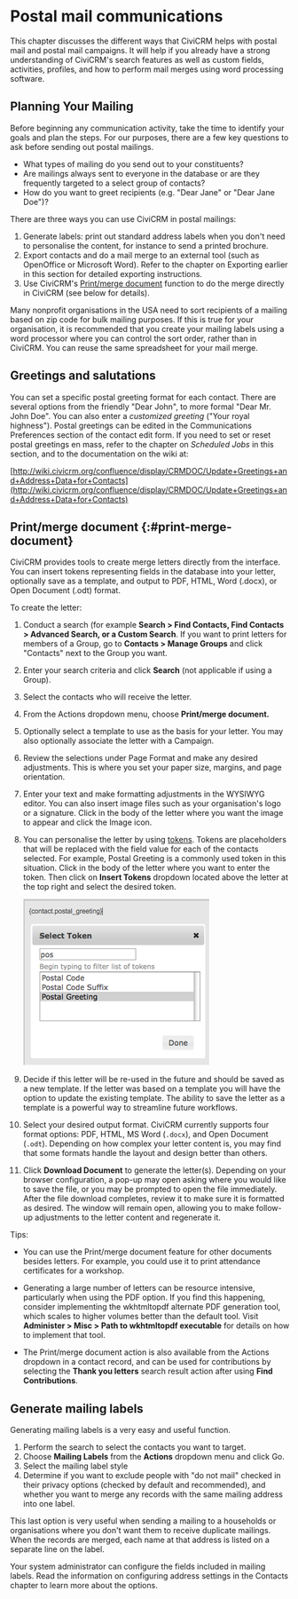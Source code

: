 # Postal mail communications

This chapter discusses the different ways that CiviCRM helps with postal
mail and postal mail campaigns. It will help if you already have a
strong understanding of CiviCRM's search features as well as custom
fields, activities, profiles, and how to perform mail merges using word
processing software.

## Planning Your Mailing

Before beginning any communication activity, take the time to identify
your goals and plan the steps. For our purposes, there are a few key
questions to ask before sending out postal mailings.

-   What types of mailing do you send out to your constituents?
-   Are mailings always sent to everyone in the database or are they
    frequently targeted to a select group of contacts?
-   How do you want to greet recipients (e.g. "Dear Jane" or "Dear Jane
    Doe")?

There are three ways you can use CiviCRM in postal mailings:

1.  Generate labels: print out standard address labels when you don't
    need to personalise the content, for instance to send a printed
    brochure.
2.  Export contacts and do a mail merge to an external tool (such as
    OpenOffice or Microsoft Word). Refer to the chapter on Exporting
    earlier in this section for detailed exporting instructions. 
3.  Use CiviCRM's [Print/merge document](#print-merge-document) function to do the merge directly in
    CiviCRM (see below for details).

Many nonprofit organisations in the USA need to sort recipients of a
mailing based on zip code for bulk mailing purposes. If this is true for
your organisation, it is recommended that you create your mailing labels
using a word processor where you can control the sort order, rather than
in CiviCRM. You can reuse the same spreadsheet for your mail merge.

## Greetings and salutations

You can set a specific postal greeting format for each contact. There
are several options from the friendly "Dear John", to more formal "Dear
Mr. John Doe". You can also enter a *customized greeting* ("Your royal
highness"). Postal greetings can be edited in the Communications
Preferences section of the contact edit form. If you need to set or
reset postal greetings en mass, refer to the chapter on *Scheduled Jobs*
in this section, and to the documentation on the wiki at:

[http://wiki.civicrm.org/confluence/display/CRMDOC/Update+Greetings+and+Address+Data+for+Contacts](http://wiki.civicrm.org/confluence/display/CRMDOC/Update+Greetings+and+Address+Data+for+Contacts)


## Print/merge document {:#print-merge-document}

CiviCRM provides tools to create merge letters directly from the interface. You can insert tokens representing fields in the database into your letter, optionally save as a template, and output to PDF, HTML, Word (.docx), or Open Document (.odt) format. 

To create the letter:

1.  Conduct a search (for example **Search > Find Contacts, Find Contacts > Advanced
    Search, or a Custom Search**. If you want to print letters for members of a Group, go
    to **Contacts > Manage Groups** and click "Contacts" next to the
    Group you want.
2.  Enter your search criteria and click **Search** (not applicable if using
    a Group).
3.  Select the contacts who will receive the letter.
4.  From the Actions dropdown menu, choose **Print/merge document.**
5.  Optionally select a template to use as the basis for your letter. You may also optionally associate the letter with a Campaign.
6.  Review the selections under Page Format and make any desired
    adjustments. This is where you set your paper size, margins, and
    page orientation. 
7.  Enter your text and make formatting adjustments in the WYSIWYG
    editor. You can also insert image files such as your organisation's
    logo or a signature. Click in the body of the letter where you want
    the image to appear and click the Image icon. 
8.  You can personalise the letter by using [tokens](/common-workflows/tokens-and-mail-merge.md). Tokens are placeholders that will be replaced with the field value for each of the contacts selected. For example, Postal
    Greeting is a commonly used token in this situation. Click in the
    body of the letter where you want to enter the token. Then click on
    **Insert Tokens** dropdown located above the letter at the top right and select
    the desired token.

    ![PostalGreetingToken](../img/CiviCRM_update-CiviCore-PostalGreetingToken-en.png "PostalGreetingToken")

9.  Decide if this letter will be re-used in the future and should be saved as a new template. If the letter was based on a template you will have the option to update the existing template. The ability to save the letter as a template is a powerful way to streamline future workflows.
10. Select your desired output format. CiviCRM currently supports four format options: PDF, HTML, MS Word (`.docx`), and Open Document (`.odt`). Depending on how complex your letter content is, you may find that some formats handle the layout and design better than others.
11. Click **Download Document** to generate the letter(s). Depending on your browser configuration, a pop-up may open asking where you would like to save the file, or you may be prompted to open the file immediately. After the file download completes, review it to make sure it is formatted as desired. The window will remain open, allowing you to make follow-up adjustments to the letter content and regenerate it.

Tips:

* You can use the Print/merge document feature for other documents besides letters. For
example, you could use it to print attendance certificates for a
workshop.

* Generating a large number of letters can be resource intensive, particularly when using the PDF option. If you find this happening, consider implementing the wkhtmltopdf alternate PDF generation tool, which scales to higher volumes better than the default tool. Visit **Administer > Misc > Path to wkhtmltopdf executable** for details on how to implement that tool.

* The Print/merge document action is also available from the Actions dropdown in a contact record, and can be used for contributions by selecting the **Thank you letters** search result action after using **Find Contributions**.

## Generate mailing labels

Generating mailing labels is a very easy and useful function.

1.  Perform the search to select the contacts you want to target.
2.  Choose **Mailing Labels** from the **Actions** dropdown menu and
    click Go.
3.  Select the mailing label style
4.  Determine if you want to exclude people with "do not mail" checked
    in their privacy options (checked by default and recommended), and
    whether you want to merge any records with the same mailing address
    into one label.

This last option is very useful when sending a mailing to a households
or organisations where you don't want them to receive duplicate
mailings. When the records are merged, each name at that address is
listed on a separate line on the label.

Your system administrator can configure the fields included in mailing
labels. Read the information on configuring address settings in the
Contacts chapter to learn more about the options.
